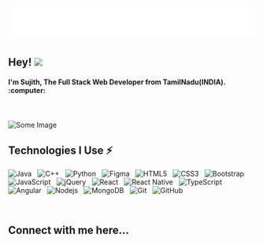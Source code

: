 <h1 align="center">
  <img src="https://github.com/Sujith-Maharaj/Sujith-Maharaj/blob/main/name.svg" alt="Sujith Maharaj" />
</h1>

<div>
<h2 align="left"> Hey! <img src="https://user-images.githubusercontent.com/42378118/110234147-e3259600-7f4e-11eb-95be-0c4047144dea.gif" width="30"> </h2>
  <h4 align="left"> I'm Sujith, The Full Stack Web Developer from TamilNadu(INDIA). :computer: </h4>
</div>
<br/>
<br/>
<img src="" alt="Some Image"/>
<br/>
<h2>Technologies I Use ⚡ </h2>
<div>

![Java](https://img.shields.io/badge/-java-E34A86?style=flat-square&logo=java)  &nbsp;
![C++](https://img.shields.io/badge/-C++-00599C?style=flat-square)  &nbsp;
![Python](https://img.shields.io/badge/-Python-black?style=flat-square&logo=Python)  &nbsp;
![Figma](https://img.shields.io/badge/figma-%23F24E1E.svg?style=flat-square&logo=figma&logoColor=white)  &nbsp;
![HTML5](https://img.shields.io/badge/-HTML5-E34F26?style=flat-square&logo=html5&logoColor=white)  &nbsp;
![CSS3](https://img.shields.io/badge/-CSS3-1572B6?style=flat-square&logo=css3)  &nbsp;
![Bootstrap](https://img.shields.io/badge/-Bootstrap-563D7C?style=flat-square&logo=bootstrap)  &nbsp;
![JavaScript](https://img.shields.io/badge/-JavaScript-black?style=flat-square&logo=javascript)  &nbsp;
![jQuery](https://img.shields.io/badge/jquery-%230769AD.svg?style=flat-square&logo=jquery&logoColor=white)  &nbsp;
![React](https://img.shields.io/badge/-React-black?style=flat-square&logo=react)  &nbsp;
![React Native](https://img.shields.io/badge/react_native-%2320232a.svg?style=flat-square&logo=react&logoColor=%2361DAFB)  &nbsp;
![TypeScript](https://img.shields.io/badge/-TypeScript-007ACC?style=flat-square&logo=typescript)  &nbsp;
![Angular](https://img.shields.io/badge/angular-%23DD0031.svg?style=flat-square&logo=angular&logoColor=white)  &nbsp;
![Nodejs](https://img.shields.io/badge/-Nodejs-black?style=flat-square&logo=Node.js)  &nbsp;
![MongoDB](https://img.shields.io/badge/-MongoDB-black?style=flat-square&logo=mongodb)  &nbsp;
![Git](https://img.shields.io/badge/-Git-black?style=flat-square&logo=git)  &nbsp;
![GitHub](https://img.shields.io/badge/-GitHub-181717?style=flat-square&logo=github)
</div>

<br/>
<h2>Connect with me here... </h2>

